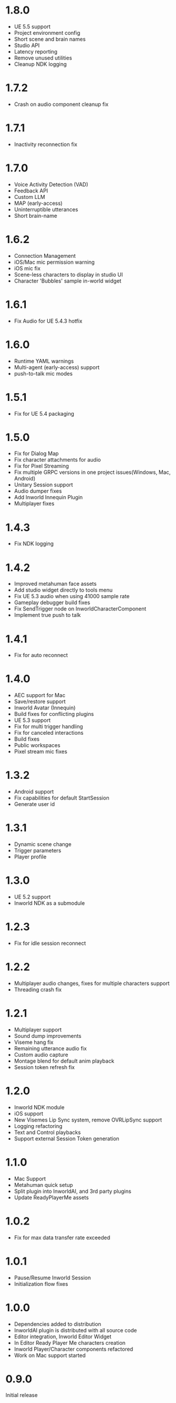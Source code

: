 # 1.8.0
- UE 5.5 support
- Project environment config
- Short scene and brain names
- Studio API
- Latency reporting
- Remove unused utilities
- Cleanup NDK logging

# 1.7.2
- Crash on audio component cleanup fix

# 1.7.1
- Inactivity reconnection fix

# 1.7.0
- Voice Activity Detection (VAD)
- Feedback API
- Custom LLM
- MAP (early-access)
- Uninterruptible utterances
- Short brain-name

# 1.6.2
- Connection Management
- iOS/Mac mic permission warning
- iOS mic fix
- Scene-less characters to display in studio UI
- Character 'Bubbles' sample in-world widget

# 1.6.1
- Fix Audio for UE 5.4.3 hotfix

# 1.6.0
- Runtime YAML warnings
- Multi-agent (early-access) support
- push-to-talk mic modes

# 1.5.1
- Fix for UE 5.4 packaging

# 1.5.0
- Fix for Dialog Map
- Fix character attachments for audio
- Fix for Pixel Streaming
- Fix multiple GRPC versions in one project issues(Windows, Mac, Android)
- Unitary Session support
- Audio dumper fixes
- Add Inworld Innequin Plugin
- Multiplayer fixes

# 1.4.3
- Fix NDK logging

# 1.4.2
- Improved metahuman face assets
- Add studio widget directly to tools menu
- Fix UE 5.3 audio when using 41000 sample rate
- Gameplay debugger build fixes
- Fix SendTrigger node on InworldCharacterComponent
- Implement true push to talk

# 1.4.1
- Fix for auto reconnect

# 1.4.0
- AEC support for Mac
- Save/restore support
- Inworld Avatar (Innequin)
- Build fixes for conflicting plugins
- UE 5.3 support
- Fix for multi trigger handling
- Fix for canceled interactions
- Build fixes
- Public workspaces
- Pixel stream mic fixes

# 1.3.2
- Android support
- Fix capabilities for default StartSession
- Generate user id

# 1.3.1
- Dynamic scene change
- Trigger parameters
- Player profile

# 1.3.0
- UE 5.2 support
- Inworld NDK as a submodule

# 1.2.3
- Fix for idle session reconnect

# 1.2.2
- Multiplayer audio changes, fixes for multiple characters support
- Threading crash fix

# 1.2.1
- Multiplayer support
- Sound dump improvements
- Viseme hang fix
- Remaining utterance audio fix
- Custom audio capture
- Montage blend for default anim playback
- Session token refresh fix

# 1.2.0
- Inworld NDK module
- iOS support
- New Visemes Lip Sync system, remove OVRLipSync support
- Logging refactoring
- Text and Control playbacks
- Support external Session Token generation

# 1.1.0
- Mac Support
- Metahuman quick setup
- Split plugin into InworldAI, and 3rd party plugins
- Update ReadyPlayerMe assets

# 1.0.2
- Fix for max data transfer rate exceeded

# 1.0.1
- Pause/Resume Inworld Session
- Initialization flow fixes

# 1.0.0
- Dependencies added to distribution
- InworldAI plugin is distributed with all source code
- Editor integration, Inworld Editor Widget
- In Editor Ready Player Me characters creation
- Inworld Player/Character components refactored
- Work on Mac support started

# 0.9.0
Initial release
